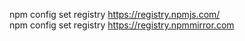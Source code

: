 npm config set registry https://registry.npmjs.com/   
npm config set registry https://registry.npmmirror.com